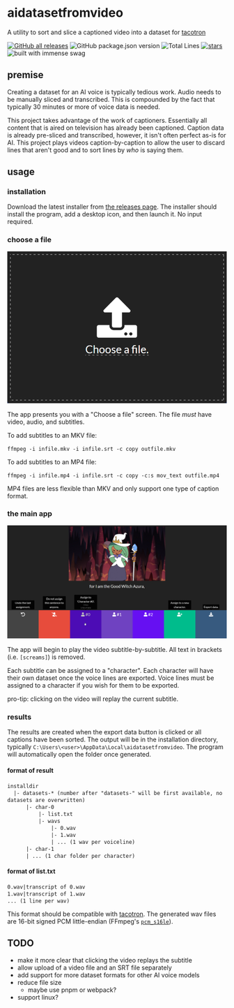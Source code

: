 # aidatasetfromvideo

A utility to sort and slice a captioned video into a dataset for [tacotron](https://github.com/keithito/tacotron)

[![GitHub all releases](https://img.shields.io/github/downloads/hexcodefff/aidatasetfromvideo/total)](https://github.com/HexCodeFFF/aidatasetfromvideo/releases)
![GitHub package.json version](https://img.shields.io/github/package-json/v/hexcodefff/aidatasetfromvideo)
![Total Lines](https://img.shields.io/tokei/lines/github/HexCodeFFF/aidatasetfromvideo)
[![stars](https://img.shields.io/github/stars/HexCodeFFF/aidatasetfromvideo?style=social)](https://github.com/HexCodeFFF/captionbot/aidatasetfromvideo)
![built with immense swag](https://img.shields.io/static/v1?label=built+with&message=pain&color=e74c3c)

## premise

Creating a dataset for an AI voice is typically tedious work. Audio needs to be manually sliced and transcribed. This is
compounded by the fact that typically 30 minutes or more of voice data is needed.

This project takes advantage of the work of captioners. Essentially all content that is aired on television has already
been captioned. Caption data is already pre-sliced and transcribed, however, it isn't often perfect as-is for AI. This
project plays videos caption-by-caption to allow the user to discard lines that aren't good and to sort lines by _who_
is saying them.

## usage

### installation

Download the latest installer from [the releases page](https://github.com/HexCodeFFF/aidatasetfromvideo/releases). The
installer should install the program, add a desktop icon, and then launch it. No input required.

### choose a file

![upload](screenshots/upload.png)

The app presents you with a "Choose a file" screen. The file _must_ have video, audio, and subtitles.

To add subtitles to an MKV file:

```shell
ffmpeg -i infile.mkv -i infile.srt -c copy outfile.mkv
```

To add subtitles to an MP4 file:

```shell
ffmpeg -i infile.mp4 -i infile.srt -c copy -c:s mov_text outfile.mp4
```

MP4 files are less flexible than MKV and only support one type of caption format.

### the main app

![app](screenshots/app.png)

The app will begin to play the video subtitle-by-subtitle. All text in brackets (i.e. `[screams]`) is removed.

Each subtitle can be assigned to a "character". Each character will have their own dataset once the voice lines are
exported. Voice lines must be assigned to a character if you wish for them to be exported.

pro-tip: clicking on the video will replay the current subtitle.

### results

The results are created when the export data button is clicked or all captions have been sorted. The output will be in
the installation directory, typically `C:\Users\<user>\AppData\Local\aidatasetfromvideo`. The program will automatically
open the folder once generated.

#### format of result

```
installdir
  |- datasets-* (number after "datasets-" will be first available, no datasets are overwritten)
      |- char-0
          |- list.txt
          |- wavs
              |- 0.wav
              |- 1.wav
              | ... (1 wav per voiceline)
      |- char-1 
      | ... (1 char folder per character)
```

#### format of list.txt

```
0.wav|transcript of 0.wav
1.wav|transcript of 1.wav
... (1 line per wav)
```

This format should be compatible with [tacotron](https://github.com/keithito/tacotron). The generated wav files are
16-bit signed PCM little-endian (FFmpeg's [`pcm_s16le`](https://trac.ffmpeg.org/wiki/audio%20types)).

## TODO

- make it more clear that clicking the video replays the subtitle
- allow upload of a video file and an SRT file separately
- add support for more dataset formats for other AI voice models
- reduce file size
    - maybe use pnpm or webpack?
- support linux?